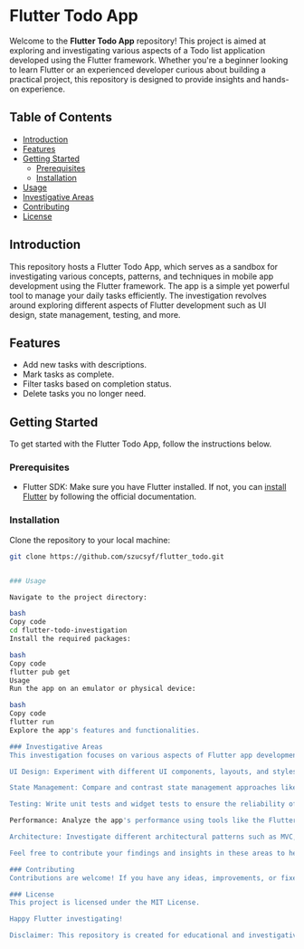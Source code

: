 # Flutter Todo App


Welcome to the **Flutter Todo App** repository! This project is aimed at exploring and investigating various aspects of a Todo list application developed using the Flutter framework. Whether you're a beginner looking to learn Flutter or an experienced developer curious about building a practical project, this repository is designed to provide insights and hands-on experience.

## Table of Contents

- [Introduction](#introduction)
- [Features](#features)
- [Getting Started](#getting-started)
  - [Prerequisites](#prerequisites)
  - [Installation](#installation)
- [Usage](#usage)
- [Investigative Areas](#investigative-areas)
- [Contributing](#contributing)
- [License](#license)

## Introduction

This repository hosts a Flutter Todo App, which serves as a sandbox for investigating various concepts, patterns, and techniques in mobile app development using the Flutter framework. The app is a simple yet powerful tool to manage your daily tasks efficiently. The investigation revolves around exploring different aspects of Flutter development such as UI design, state management, testing, and more.

## Features

- Add new tasks with descriptions.
- Mark tasks as complete.
- Filter tasks based on completion status.
- Delete tasks you no longer need.

## Getting Started

To get started with the Flutter Todo App, follow the instructions below.

### Prerequisites

- Flutter SDK: Make sure you have Flutter installed. If not, you can [install Flutter](https://flutter.dev/docs/get-started/install) by following the official documentation.

### Installation

 Clone the repository to your local machine:

   ```bash
   git clone https://github.com/szucsyf/flutter_todo.git


### Usage
 
 Navigate to the project directory:

bash
Copy code
cd flutter-todo-investigation
Install the required packages:

bash
Copy code
flutter pub get
Usage
Run the app on an emulator or physical device:

bash
Copy code
flutter run
Explore the app's features and functionalities.

### Investigative Areas
This investigation focuses on various aspects of Flutter app development, including:

UI Design: Experiment with different UI components, layouts, and styles to create an appealing user interface.

State Management: Compare and contrast state management approaches like Provider, Riverpod, or BLoC to understand their benefits and use cases.

Testing: Write unit tests and widget tests to ensure the reliability of the app's components.

Performance: Analyze the app's performance using tools like the Flutter Performance Profiler and optimize where necessary.

Architecture: Investigate different architectural patterns such as MVC, MVVM, or Clean Architecture, and implement them within the app.

Feel free to contribute your findings and insights in these areas to help others learn and understand Flutter development better.

### Contributing
Contributions are welcome! If you have any ideas, improvements, or fixes, please follow the contribution guidelines.

### License
This project is licensed under the MIT License.

Happy Flutter investigating!

Disclaimer: This repository is created for educational and investigative purposes. It's not intended for production-level applications but rather as a learning tool. Use it at your own discretion.
